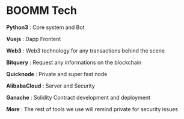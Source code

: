 # BOOMM Tech

**Python3** : Core system and Bot&#x20;

**Vuejs** : Dapp Frontent

**Web3** : Web3 technology for any transactions behind the scene&#x20;

**Bitquery** : Request any informations on the blockchain

**Quicknode** : Private and super fast node

**AlibabaCloud** : Server and Security  &#x20;

**Ganache** : Solidity Contract development and deployment &#x20;

**More** : The rest of tools we use will remind private for security issues
